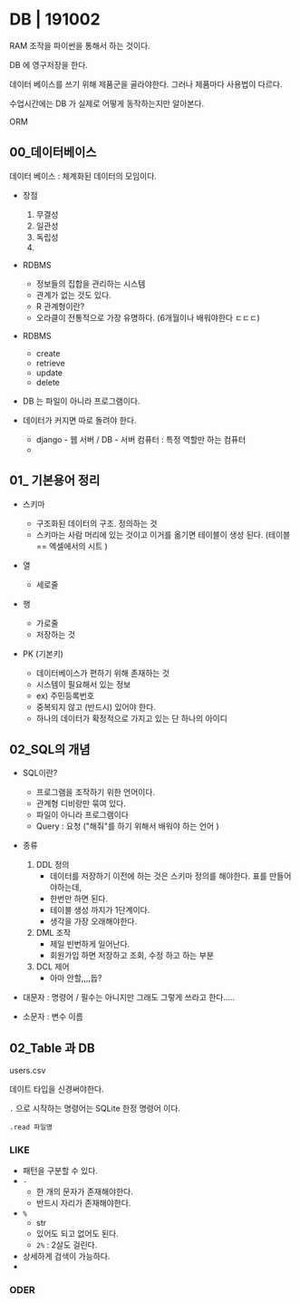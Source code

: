 #  DB | 191002



RAM 조작을 파이썬을 통해서 하는 것이다. 

DB 에 영구저장을 한다. 

데이터 베이스를 쓰기 위해 제품군을 골라야한다. 그러나 제품마다 사용법이 다르다. 

수업시간에는 DB 가 실제로 어떻게 동작하는지만 알아본다.

ORM



## 00_데이터베이스

데이터 베이스 : 체계화된 데이터의 모임이다. 



* 장점 
  1. 무결성 
  2. 일관성 
  3. 독립성
  4. 



* RDBMS
  * 정보들의 집합을 관리하는 시스템
  * 관계가 없는 것도 있다. 
  * R  관계형이란?
  * 오라클이 전통적으로 가장 유명하다. (6개월이나 배워야한다 ㄷㄷㄷ)



* RDBMS

  * create
  * retrieve
  * update
  * delete

  

* DB 는 파일이 아니라 프로그램이다. 
* 데이터가 커지면 따로 돌려야 한다. 
  * django - 웹 서버 / DB - 서버 컴퓨터 : 특정 역할만 하는 컴퓨터 
  * 



## 01_ 기본용어 정리

* 스키마
  * 구조화된 데이터의 구조. 정의하는 것 
  * 스키마는 사람 머리에 있는 것이고 이거를 옮기면 테이블이 생성 된다. (테이블 == 엑셀에서의 시트 )
* 열
  * 세로줄 
* 행
  * 가로줄
  * 저장하는 것 

* PK (기본키)
  * 데이터베이스가 편하기 위해 존재하는 것
  * 시스템이 필요해서 있는 정보
  * ex) 주민등록번호
  * 중복되지 않고 (반드시) 있어야 한다. 
  * 하나의 데이터가 확정적으로 가지고 있는 단 하나의 아이디 



## 02_SQL의 개념

* SQL이란?
  * 프로그램을 조작하기 위한 언어이다. 
  * 관계형 디비랑만 묶여 있다. 
  * 파일이 아니라 프로그램이다
  * Query : 요청 ("해줘"를 하기 위해서 배워야 하는 언어 )



* 종류
  1. DDL 정의 
     * 데이터를 저장하기 이전에 하는 것은 스키마 정의를 해야한다. 표를 만들어야하는데,
     * 한번만 하면 된다. 
     * 테이블 생성 까지가 1단계이다. 
     * 생각을 가장 오래해야한다. 
  2. DML 조작
     * 제일 빈번하게 일어난다. 
     * 회원가입 하면 저장하고 조회, 수정 하고 하는 부분 
  3. DCL 제어
     * 아마 안할,,,,듭?



* 대문자 : 명령어 / 필수는 아니지만 그래도 그렇게 쓰라고 한다.....
* 소문자 : 변수 이름 



## 02_Table 과 DB

users.csv



데이트 타입을 신경써야한다. 

`.` 으로 시작하는 명령어는 SQLite 한정 명령어 이다. 



`.read 파일명`



### LIKE

* 패턴을 구분할 수 있다. 
* `-` 
  * 한 개의 문자가 존재해야한다. 
  * 반드시 자리가 존재해야한다. 
* `%`
  * str
  * 있어도 되고 없어도 된다. 
  * `2%` : 2살도 걸린다. 
* 상세하게 검색이 가능하다. 
* 



### ODER

























